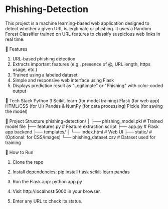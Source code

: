 # Phishing-Detection

This project is a machine learning-based web application designed to detect whether a given URL is legitimate or phishing. It uses a Random Forest Classifier trained on URL features to classify suspicious web links in real time.

🚀 Features
1. URL-based phishing detection
2. Extracts important features (e.g., presence of @, URL length, https usage, etc.)
3. Trained using a labeled dataset
4. Simple and responsive web interface using Flask
5. Displays prediction result as "Legitimate" or "Phishing" with color-coded output

🧠 Tech Stack
Python 3
Scikit-learn (for model training)
Flask (for web app)
HTML/CSS (for UI)
Pandas & NumPy (for data processing)
Pickle (for saving the model)

📂 Project Structure
phishing-detection/
│
├── phishing_model.pkl           # Trained model file
├── features.py                  # Feature extraction script
├── app.py                       # Flask app backend
├── templates/
│   └── index.html               # Web UI
├── static/                      # (Optional: for CSS/images)
└── phishing_dataset.csv         # Dataset used for training

🧪 How to Run
1. Clone the repo

2. Install dependencies:
pip install flask scikit-learn pandas

3. Run the Flask app:
python app.py

4. Visit http://localhost:5000 in your browser.

5. Enter any URL to check its status.

